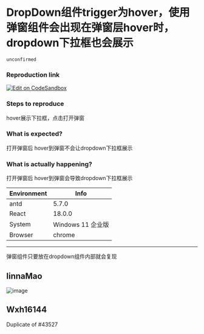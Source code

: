 # DropDown组件trigger为hover，使用弹窗组件会出现在弹窗层hover时，dropdown下拉框也会展示

`unconfirmed`

### Reproduction link

[![Edit on CodeSandbox](https://codesandbox.io/static/img/play-codesandbox.svg)](https://codesandbox.io/s/ji-ben-antd-5-7-0-forked-7yd8t7?file=/demo.tsx)

### Steps to reproduce

hover展示下拉框，点击打开弹窗

### What is expected?

打开弹窗后 hover到弹窗不会让dropdown下拉框展示

### What is actually happening?

打开弹窗后 hover到弹窗会导致dropdown下拉框展示

| Environment | Info              |
| ----------- | ----------------- |
| antd        | 5.7.0             |
| React       | 18.0.0            |
| System      | Windows 11 企业版 |
| Browser     | chrome            |

---

弹窗组件只要放在dropdown组件内部就会复现

<!-- generated by ant-design-issue-helper. DO NOT REMOVE -->

## linnaMao

![image](https://github.com/ant-design/ant-design/assets/46858441/13cbbd73-5a03-45c4-b74c-1c0ead9ee902)

## Wxh16144

Duplicate of #43527
